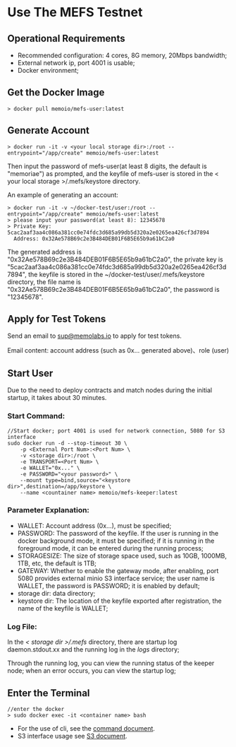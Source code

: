 # Use The MEFS Testnet

## Operational Requirements

* Recommended configuration: 4 cores, 8G memory, 20Mbps bandwidth;
* External network ip, port 4001 is usable;
* Docker environment;

## Get the Docker Image

```shell
> docker pull memoio/mefs-user:latest
```

## Generate Account

```shell
> docker run -it -v <your local storage dir>:/root --entrypoint="/app/create" memoio/mefs-user:latest
```

Then input the password of mefs-user(at least 8 digits, the default is "memoriae") as prompted, and the keyfile of mefs-user is stored in the < your local storage >/.mefs/keystore directory. 

An example of generating an account:

```shell
> docker run -it -v ~/docker-test/user:/root --entrypoint="/app/create" memoio/mefs-user:latest
> please input your password(at least 8): 12345678
> Private Key: 5cac2aaf3aa4c086a381cc0e74fdc3d685a99db5d320a2e0265ea426cf3d7894
  Address: 0x32Ae578B69c2e3B484DEB01F6B5E65b9a61bC2a0
```

The generated address is "0x32Ae578B69c2e3B484DEB01F6B5E65b9a61bC2a0", the private key is "5cac2aaf3aa4c086a381cc0e74fdc3d685a99db5d320a2e0265ea426cf3d7894", the keyfile is stored in the ~/docker-test/user/.mefs/keystore directory, the file name is "0x32Ae578B69c2e3B484DEB01F6B5E65b9a61bC2a0", the password is "12345678".

## Apply for Test Tokens

Send an email to sup@memolabs.io to apply for test tokens.

Email content: account address (such as 0x... generated above)、role (user)

## Start User

Due to the need to deploy contracts and match nodes during the initial startup, it takes about 30 minutes.

### Start Command:

```shell
//Start docker; port 4001 is used for network connection, 5080 for S3 interface
sudo docker run -d --stop-timeout 30 \
    -p <External Port Num>:<Port Num> \
    -v <storage dir>:/root \
    -e TRANSPORT=<Port Num> \
    -e WALLET="0x..." \
    -e PASSWORD="<your password>" \
    --mount type=bind,source="<keystore dir>",destination=/app/keystore \
    --name <countainer name> memoio/mefs-keeper:latest
```

### Parameter Explanation:

* WALLET: Account address (0x...), must be specified;
* PASSWORD: The password of the keyfile. If the user is running in the docker background mode, it must be specified; if it is running in the foreground mode, it can be entered during the running process;
* STORAGESIZE: The size of storage space used, such as 10GB, 1000MB, 1TB, etc, the default is 1TB;
* GATEWAY: Whether to enable the gateway mode, after enabling, port 5080 provides external minio S3 interface service; the user name is WALLET, the password is PASSWORD; it is enabled by default;
* storage dir: data directory;
* keystore dir: The location of the keyfile exported after registration, the name of the keyfile is WALLET;

### Log File:

In the *< storage dir >/.mefs* directory, there are startup log daemon.stdout.xx and the running log in the *logs* directory;

Through the running log, you can view the running status of the keeper node; when an error occurs, you can view the startup log;

## Enter the Terminal

```shell
//enter the docker
> sudo docker exec -it <container name> bash
```

* For the use of cli, see the [command document](http://132.232.87.203:8088/508dev/dev-github/tree/master/docs/cmd).
* S3 interface usage see [S3 document](http://132.232.87.203:8088/508dev/dev-github/tree/master/docs/api).

